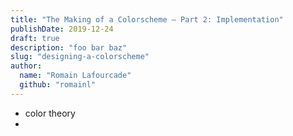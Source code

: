 ```yaml
---
title: "The Making of a Colorscheme — Part 2: Implementation"
publishDate: 2019-12-24
draft: true
description: "foo bar baz"
slug: "designing-a-colorscheme"
author:
  name: "Romain Lafourcade"
  github: "romainl"
---
```


* color theory
*


[//]: # ( Vim: set spell spelllang=en: )
